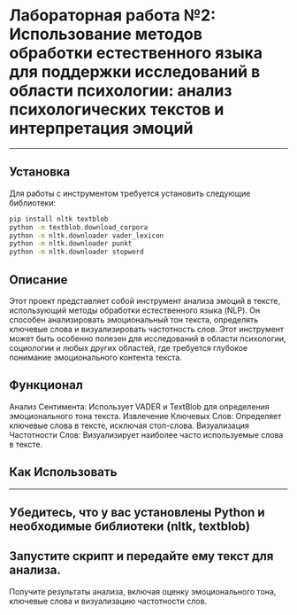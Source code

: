 # Лабораторная работа №2: Использование методов обработки естественного языка для поддержки исследований в области психологии: анализ психологических текстов и интерпретация эмоций
---

## Установка

Для работы с инструментом требуется установить следующие библиотеки:

```bash
pip install nltk textblob
python -m textblob.download_corpora
python -m nltk.downloader vader_lexicon
python -m nltk.downloader punkt
python -m nltk.downloader stopword
```

## Описание
Этот проект представляет собой инструмент анализа эмоций в тексте, использующий методы обработки естественного языка (NLP). Он способен анализировать эмоциональный тон текста, определять ключевые слова и визуализировать частотность слов. Этот инструмент может быть особенно полезен для исследований в области психологии, социологии и любых других областей, где требуется глубокое понимание эмоционального контента текста.

## Функционал
Анализ Сентимента: Использует VADER и TextBlob для определения эмоционального тона текста.
Извлечение Ключевых Слов: Определяет ключевые слова в тексте, исключая стоп-слова.
Визуализация Частотности Слов: Визуализирует наиболее часто используемые слова в тексте.

## Как Использовать
---
Убедитесь, что у вас установлены Python и необходимые библиотеки (nltk, textblob)
---
Запустите скрипт и передайте ему текст для анализа.
---
Получите результаты анализа, включая оценку эмоционального тона, ключевые слова и визуализацию частотности слов.



